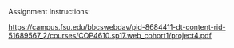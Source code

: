 


Assignment Instructions: 



https://campus.fsu.edu/bbcswebdav/pid-8684411-dt-content-rid-51689567_2/courses/COP4610.sp17.web_cohort1/project4.pdf
